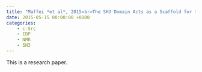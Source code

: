 ```yaml
---
title: "Maffei *et al*, 2015<br>The SH3 Domain Acts as a Scaffold for the N-Terminal Intrinsically Disordered Regions of c-Src"
date: 2015-05-15 00:00:00 +0100
categories: 
    - c-Src
    - IDP
    - NMR
    - SH3
---
```


This is a research paper.


